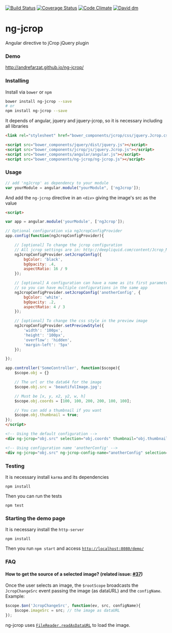 [![Build Status](https://travis-ci.org/andrefarzat/ng-jcrop.svg?branch=master)](https://travis-ci.org/andrefarzat/ng-jcrop)
[![Coverage Status](https://coveralls.io/repos/andrefarzat/ng-jcrop/badge.png)](https://coveralls.io/r/andrefarzat/ng-jcrop)
[![Code Climate](https://codeclimate.com/github/andrefarzat/ng-jcrop/badges/gpa.svg)](https://codeclimate.com/github/andrefarzat/ng-jcrop)
[![David dm](https://david-dm.org/andrefarzat/ng-jcrop.svg)](https://david-dm.org/andrefarzat/ng-jcrop)

ng-jcrop
========

Angular directive to jCrop jQuery plugin


### Demo

http://andrefarzat.github.io/ng-jcrop/


### Installing

Install via `bower` or `npm`

```sh
bower install ng-jcrop --save
# or
npm install ng-jcrop --save
```


It depends of angular, jquery and jquery-jcrop, so it is necessary including all libraries

```html
<link rel="stylesheet" href="bower_components/jcrop/css/jquery.Jcrop.css" />

<script src="bower_components/jquery/dist/jquery.js"></script>
<script src="bower_components/jcrop/js/jquery.Jcrop.js"></script>
<script src="bower_components/angular/angular.js"></script>
<script src="bower_components/ng-jcrop/ng-jcrop.js"></script>
```

### Usage

```js
// add 'ngJcrop' as dependency to your module
var yourModule = angular.module("yourModule", ['ngJcrop']);
```

And add the `ng-jcrop` directive in an `<div>` giving the
image's src as the value
```html
<script>

var app = angular.module('yourModule', ['ngJcrop']);

// Optional configuration via ngJcropConfigProvider
app.config(function(ngJcropConfigProvider){

    // [optional] To change the jcrop configuration
    // All jcrop settings are in: http://deepliquid.com/content/Jcrop_Manual.html#Setting_Options
    ngJcropConfigProvider.setJcropConfig({
        bgColor: 'black',
        bgOpacity: .4,
        aspectRatio: 16 / 9
    });

    // [optional] A configuration can have a name as its first parameter,
    // so you can have multiple configurations in the same app
    ngJcropConfigProvider.setJcropConfig('anotherConfig', {
        bgColor: 'white',
        bgOpacity: .2,
        aspectRatio: 4 / 3
    });

    // [optional] To change the css style in the preview image
    ngJcropConfigProvider.setPreviewStyle({
        'width': '100px',
        'height': '100px',
        'overflow': 'hidden',
        'margin-left': '5px'
    });

});

app.controller('SomeController', function($scope){
    $scope.obj = {}

    // The url or the data64 for the image
    $scope.obj.src = 'beautifulImage.jpg';

    // Must be [x, y, x2, y2, w, h]
    $scope.obj.coords = [100, 100, 200, 200, 100, 100];

    // You can add a thumbnail if you want
    $scope.obj.thumbnail = true;
});
</script>

<!-- Using the default configuration -->
<div ng-jcrop="obj.src" selection="obj.coords" thumbnail="obj.thumbnail"></div>

<!-- Using configuration name 'anotherConfig' -->
<div ng-jcrop="obj.src" ng-jcrop-config-name="anotherConfig" selection="obj.coords" thumbnail="obj.thumbnail"></div>
````

### Testing

It is necessary install `karma` and its dependencies
```shell
npm install
```

Then you can run the tests
```shell
npm test
```


### Starting the demo page

It is necessary install the `http-server`
```shell
npm install
```

Then you run `npm start` and access [`http://localhost:8080/demo/`](http://localhost:8080/demo/)


### FAQ

#### How to get the source of a selected image? (related issue: [#37](https://github.com/andrefarzat/ng-jcrop/issues/37))
Once the user selects an image, the `$rootScope` broadcasts the `JcropChangeSrc` event passing
the image (as dataURL) and the `configName`. Example:
```js
$scope.$on('JcropChangeSrc', function(ev, src, configName){
    $scope.imageSrc = src; // the image as dataURL
});
```
ng-jcrop uses [`FileReader.readAsDataURL`](https://developer.mozilla.org/en-US/docs/Web/API/FileReader/readAsDataURL)
to load the image.
